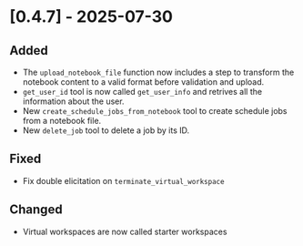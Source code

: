 # [0.4.7] - 2025-07-30

## Added

- The `upload_notebook_file` function now includes a step to transform the notebook content to a valid format before validation and upload.
- `get_user_id` tool is now called `get_user_info` and retrives all the information about the user.
- New `create_schedule_jobs_from_notebook` tool to create schedule jobs from a notebook file.
- New `delete_job` tool to delete a job by its ID.

## Fixed

- Fix double elicitation on `terminate_virtual_workspace`

## Changed

- Virtual workspaces are now called starter workspaces
